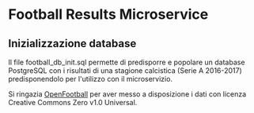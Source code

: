 # Football Results Microservice

## Inizializzazione database

Il file football_db_init.sql permette di predisporre e popolare un database PostgreSQL con i risultati di una stagione calcistica (Serie A 2016-2017) predisponendolo per l'utilizzo con il microservizio.

Si ringazia [OpenFootball](https://github.com/openfootball) per aver messo a disposizione i dati con licenza Creative Commons Zero v1.0 Universal.

